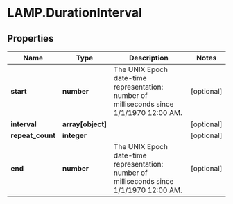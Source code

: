 # LAMP.DurationInterval

## Properties
Name | Type | Description | Notes
------------ | ------------- | ------------- | -------------
**start** | **number** | The UNIX Epoch date-time representation: number of milliseconds since 1/1/1970 12:00 AM. | [optional] 
**interval** | **array[object]** |  | [optional] 
**repeat_count** | **integer** |  | [optional] 
**end** | **number** | The UNIX Epoch date-time representation: number of milliseconds since 1/1/1970 12:00 AM. | [optional] 


